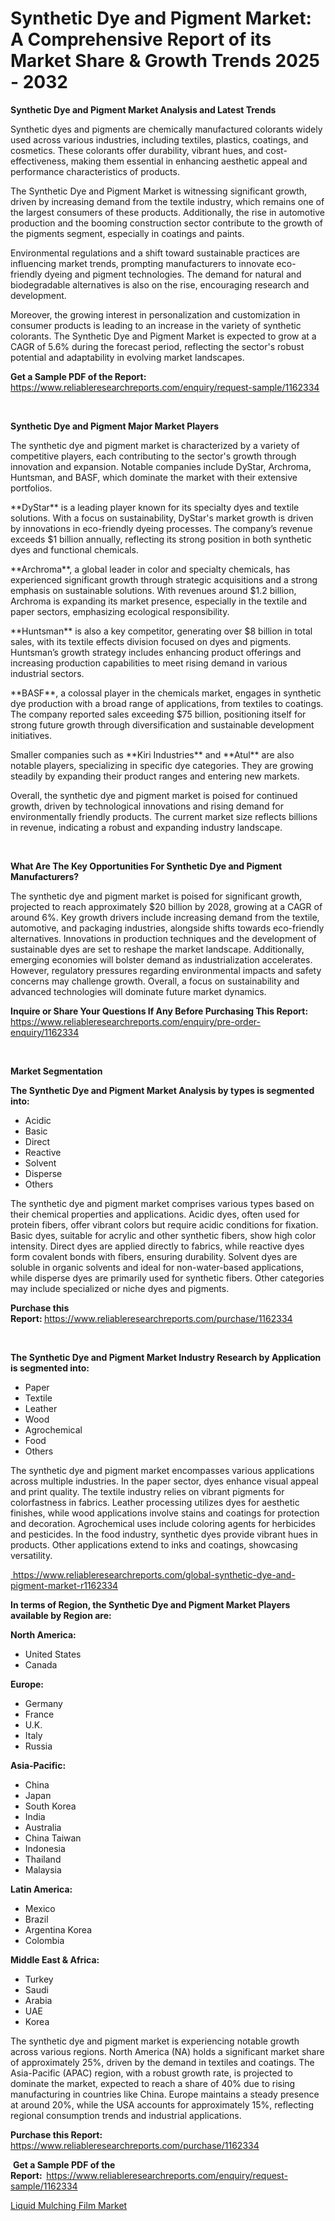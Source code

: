<p><h1>Synthetic Dye and Pigment Market: A Comprehensive Report of its Market Share & Growth Trends 2025 - 2032</h1></p><p><strong>Synthetic Dye and Pigment Market Analysis and Latest Trends</strong></p>
<p><p>Synthetic dyes and pigments are chemically manufactured colorants widely used across various industries, including textiles, plastics, coatings, and cosmetics. These colorants offer durability, vibrant hues, and cost-effectiveness, making them essential in enhancing aesthetic appeal and performance characteristics of products.</p><p>The Synthetic Dye and Pigment Market is witnessing significant growth, driven by increasing demand from the textile industry, which remains one of the largest consumers of these products. Additionally, the rise in automotive production and the booming construction sector contribute to the growth of the pigments segment, especially in coatings and paints. </p><p>Environmental regulations and a shift toward sustainable practices are influencing market trends, prompting manufacturers to innovate eco-friendly dyeing and pigment technologies. The demand for natural and biodegradable alternatives is also on the rise, encouraging research and development. </p><p>Moreover, the growing interest in personalization and customization in consumer products is leading to an increase in the variety of synthetic colorants. The Synthetic Dye and Pigment Market is expected to grow at a CAGR of 5.6% during the forecast period, reflecting the sector's robust potential and adaptability in evolving market landscapes.</p></p>
<p><strong>Get a Sample PDF of the Report:&nbsp;</strong> <a href="https://www.reliableresearchreports.com/enquiry/request-sample/1162334?utm_campaign=3060&utm_medium=2&utm_source=Github&utm_content=ia&utm_term=24032025&utm_id=synthetic-dye-and-pigment">https://www.reliableresearchreports.com/enquiry/request-sample/1162334</a></p>
<p>&nbsp;</p>
<p><strong>Synthetic Dye and Pigment Major Market Players</strong></p>
<p><p>The synthetic dye and pigment market is characterized by a variety of competitive players, each contributing to the sector's growth through innovation and expansion. Notable companies include DyStar, Archroma, Huntsman, and BASF, which dominate the market with their extensive portfolios.</p><p>**DyStar** is a leading player known for its specialty dyes and textile solutions. With a focus on sustainability, DyStar's market growth is driven by innovations in eco-friendly dyeing processes. The company’s revenue exceeds $1 billion annually, reflecting its strong position in both synthetic dyes and functional chemicals.</p><p>**Archroma**, a global leader in color and specialty chemicals, has experienced significant growth through strategic acquisitions and a strong emphasis on sustainable solutions. With revenues around $1.2 billion, Archroma is expanding its market presence, especially in the textile and paper sectors, emphasizing ecological responsibility.</p><p>**Huntsman** is also a key competitor, generating over $8 billion in total sales, with its textile effects division focused on dyes and pigments. Huntsman’s growth strategy includes enhancing product offerings and increasing production capabilities to meet rising demand in various industrial sectors.</p><p>**BASF**, a colossal player in the chemicals market, engages in synthetic dye production with a broad range of applications, from textiles to coatings. The company reported sales exceeding $75 billion, positioning itself for strong future growth through diversification and sustainable development initiatives.</p><p>Smaller companies such as **Kiri Industries** and **Atul** are also notable players, specializing in specific dye categories. They are growing steadily by expanding their product ranges and entering new markets.</p><p>Overall, the synthetic dye and pigment market is poised for continued growth, driven by technological innovations and rising demand for environmentally friendly products. The current market size reflects billions in revenue, indicating a robust and expanding industry landscape.</p></p>
<p>&nbsp;</p>
<p><strong>What Are The Key Opportunities For Synthetic Dye and Pigment Manufacturers?</strong></p>
<p><p>The synthetic dye and pigment market is poised for significant growth, projected to reach approximately $20 billion by 2028, growing at a CAGR of around 6%. Key growth drivers include increasing demand from the textile, automotive, and packaging industries, alongside shifts towards eco-friendly alternatives. Innovations in production techniques and the development of sustainable dyes are set to reshape the market landscape. Additionally, emerging economies will bolster demand as industrialization accelerates. However, regulatory pressures regarding environmental impacts and safety concerns may challenge growth. Overall, a focus on sustainability and advanced technologies will dominate future market dynamics.</p></p>
<p><strong>Inquire or Share Your Questions If Any Before Purchasing This Report:</strong> <a href="https://www.reliableresearchreports.com/enquiry/pre-order-enquiry/1162334?utm_campaign=3060&utm_medium=2&utm_source=Github&utm_content=ia&utm_term=24032025&utm_id=synthetic-dye-and-pigment">https://www.reliableresearchreports.com/enquiry/pre-order-enquiry/1162334</a></p>
<p>&nbsp;</p>
<p><strong>Market Segmentation</strong></p>
<p><strong>The Synthetic Dye and Pigment Market Analysis by types is segmented into:</strong></p>
<p><ul><li>Acidic</li><li>Basic</li><li>Direct</li><li>Reactive</li><li>Solvent</li><li>Disperse</li><li>Others</li></ul></p>
<p><p>The synthetic dye and pigment market comprises various types based on their chemical properties and applications. Acidic dyes, often used for protein fibers, offer vibrant colors but require acidic conditions for fixation. Basic dyes, suitable for acrylic and other synthetic fibers, show high color intensity. Direct dyes are applied directly to fabrics, while reactive dyes form covalent bonds with fibers, ensuring durability. Solvent dyes are soluble in organic solvents and ideal for non-water-based applications, while disperse dyes are primarily used for synthetic fibers. Other categories may include specialized or niche dyes and pigments.</p></p>
<p><strong>Purchase this Report:&nbsp;</strong><a href="https://www.reliableresearchreports.com/purchase/1162334?utm_campaign=3060&utm_medium=2&utm_source=Github&utm_content=ia&utm_term=24032025&utm_id=synthetic-dye-and-pigment">https://www.reliableresearchreports.com/purchase/1162334</a></p>
<p>&nbsp;</p>
<p><strong>The Synthetic Dye and Pigment Market Industry Research by Application is segmented into:</strong></p>
<p><ul><li>Paper</li><li>Textile</li><li>Leather</li><li>Wood</li><li>Agrochemical</li><li>Food</li><li>Others</li></ul></p>
<p><p>The synthetic dye and pigment market encompasses various applications across multiple industries. In the paper sector, dyes enhance visual appeal and print quality. The textile industry relies on vibrant pigments for colorfastness in fabrics. Leather processing utilizes dyes for aesthetic finishes, while wood applications involve stains and coatings for protection and decoration. Agrochemical uses include coloring agents for herbicides and pesticides. In the food industry, synthetic dyes provide vibrant hues in products. Other applications extend to inks and coatings, showcasing versatility.</p></p>
<p><a href="https://www.reliableresearchreports.com/global-synthetic-dye-and-pigment-market-r1162334?utm_campaign=3060&utm_medium=2&utm_source=Github&utm_content=ia&utm_term=24032025&utm_id=synthetic-dye-and-pigment">&nbsp;https://www.reliableresearchreports.com/global-synthetic-dye-and-pigment-market-r1162334</a></p>
<p><strong>In terms of Region, the Synthetic Dye and Pigment Market Players available by Region are:</strong></p>
<p>
    <p> <strong> North America: </strong>
        <ul>
            <li>United States</li>
            <li>Canada</li>
        </ul>
        </p> 
    <p> <strong> Europe: </strong>
        <ul>
            <li>Germany</li>
            <li>France</li>
            <li>U.K.</li>
            <li>Italy</li>
            <li>Russia</li>
        </ul>
        </p> 
    <p> <strong> Asia-Pacific: </strong>
        <ul>
            <li>China</li>
            <li>Japan</li>
            <li>South Korea</li>
            <li>India</li>
            <li>Australia</li>
            <li>China Taiwan</li>
            <li>Indonesia</li>
            <li>Thailand</li>
            <li>Malaysia</li>
        </ul>
        </p> 
    <p> <strong> Latin America: </strong>
        <ul>
            <li>Mexico</li>
            <li>Brazil</li>
            <li>Argentina Korea</li>
            <li>Colombia</li>
        </ul>
        </p> 
    <p> <strong> Middle East & Africa: </strong>
        <ul>
            <li>Turkey</li>
            <li>Saudi</li>
            <li>Arabia</li>
            <li>UAE</li>
            <li>Korea</li>
        </ul>
    </p>
    </p>
<p><p>The synthetic dye and pigment market is experiencing notable growth across various regions. North America (NA) holds a significant market share of approximately 25%, driven by the demand in textiles and coatings. The Asia-Pacific (APAC) region, with a robust growth rate, is projected to dominate the market, expected to reach a share of 40% due to rising manufacturing in countries like China. Europe maintains a steady presence at around 20%, while the USA accounts for approximately 15%, reflecting regional consumption trends and industrial applications.</p></p>
<p><strong>Purchase this Report: </strong><a href="https://www.reliableresearchreports.com/purchase/1162334?utm_campaign=3060&utm_medium=2&utm_source=Github&utm_content=ia&utm_term=24032025&utm_id=synthetic-dye-and-pigment">https://www.reliableresearchreports.com/purchase/1162334</a></p>
<p>&nbsp;<strong>Get a Sample PDF of the Report:&nbsp;&nbsp;</strong><a href="https://www.reliableresearchreports.com/enquiry/request-sample/1162334?utm_campaign=3060&utm_medium=2&utm_source=Github&utm_content=ia&utm_term=24032025&utm_id=synthetic-dye-and-pigment">https://www.reliableresearchreports.com/enquiry/request-sample/1162334</a></p>
<p><strong></strong></p>
<p><p><a href="https://github.com/lalolatiot/Market-Research-Report-List-1/blob/main/liquid-mulching-film-market.md?utm_campaign=3060&utm_medium=2&utm_source=Github&utm_content=ia&utm_term=24032025&utm_id=synthetic-dye-and-pigment">Liquid Mulching Film Market</a></p></p>